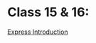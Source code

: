 # Class 15 & 16:

[Express Introduction](https://developer.mozilla.org/en-US/docs/Learn/Server-side/Express_Nodejs/Introduction)
